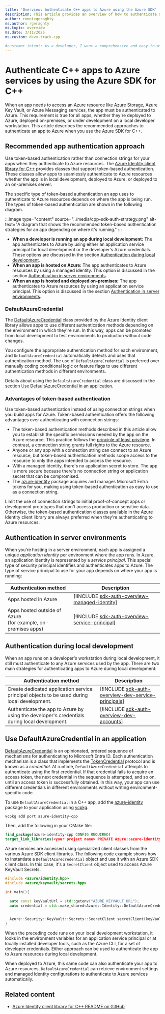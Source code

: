 ```yaml
---
title: 'Overview: Authenticate C++ apps to Azure using the Azure SDK'
description: This article provides an overview of how to authenticate applications to Azure services when you use the Azure SDK for C++ in both server environments and in local development.
author: ronniegeraghty
ms.author: rgeraghty
ms.topic: overview
ms.date: 3/11/2025
ms.custom: devx-track-cpp

#customer intent: As a developer, I want a comprehensive and easy-to-use SDK for Azure services so that I can efficiently integrate cloud capabilities into my C++ applications.
---
```


# Authenticate C++ apps to Azure services by using the Azure SDK for C++

When an app needs to access an Azure resource like Azure Storage, Azure Key Vault, or Azure Messaging services, the app must be authenticated to Azure. This requirement is true for all apps, whether they're deployed to Azure, deployed on-premises, or under development on a local developer workstation. This article describes the recommended approaches to authenticate an app to Azure when you use the Azure SDK for C++.

## Recommended app authentication approach

Use token-based authentication rather than connection strings for your apps when they authenticate to Azure resources. The [Azure Identity client library for C++](https://github.com/Azure/azure-sdk-for-cpp/tree/main/sdk/identity/azure-identity) provides classes that support token-based authentication. These classes allow apps to seamlessly authenticate to Azure resources whether the app is in local development, deployed to Azure, or deployed to an on-premises server.

The specific type of token-based authentication an app uses to authenticate to Azure resources depends on where the app is being run. The types of token-based authentication are shown in the following diagram.

:::image type="content" source="../media/cpp-sdk-auth-strategy.png" alt-text="A diagram that shows the recommended token-based authentication strategies for an app depending on where it's running." :::

- **When a developer is running an app during local development:** The app authenticates to Azure by using either an application service principal for local development or the developer's Azure credentials. These options are discussed in the section [Authentication during local development](#authentication-during-local-development).
- **When an app is hosted on Azure:** The app authenticates to Azure resources by using a managed identity. This option is discussed in the section [Authentication in server environments](#authentication-in-server-environments).
- **When an app is hosted and deployed on-premises:** The app authenticates to Azure resources by using an application service principal. This option is discussed in the section [Authentication in server environments](#authentication-in-server-environments).

### DefaultAzureCredential

The [DefaultAzureCredential](#use-defaultazurecredential-in-an-application) class provided by the Azure Identity client library allows apps to use different authentication methods depending on the environment in which they're run. In this way, apps can be promoted from local development to test environments to production without code changes.

You configure the appropriate authentication method for each environment, and `DefaultAzureCredential` automatically detects and uses that authentication method. The use of `DefaultAzureCredential` is preferred over manually coding conditional logic or feature flags to use different authentication methods in different environments.

Details about using the `DefaultAzureCredential` class are discussed in the section [Use DefaultAzureCredential in an application](#use-defaultazurecredential-in-an-application).

### Advantages of token-based authentication

Use token-based authentication instead of using connection strings when you build apps for Azure. Token-based authentication offers the following advantages over authenticating with connection strings:

- The token-based authentication methods described in this article allow you to establish the specific permissions needed by the app on the Azure resource. This practice follows the [principle of least privilege](https://en.wikipedia.org/wiki/Principle_of_least_privilege). In contrast, a connection string grants full rights to the Azure resource.
- Anyone or any app with a connection string can connect to an Azure resource, but token-based authentication methods scope access to the resource to only the apps intended to access the resource.
- With a managed identity, there's no application secret to store. The app is more secure because there's no connection string or application secret that can be compromised.
- The [azure-identity](https://github.com/Azure/azure-sdk-for-cpp/tree/main/sdk/identity/azure-identity) package acquires and manages Microsoft Entra tokens for you, making using token-based authentication as easy to use as a connection string.

Limit the use of connection strings to initial proof-of-concept apps or development prototypes that don't access production or sensitive data. Otherwise, the token-based authentication classes available in the Azure Identity client library are always preferred when they're authenticating to Azure resources.

## Authentication in server environments

When you're hosting in a server environment, each app is assigned a unique *application identity* per environment where the app runs. In Azure, an application identity is represented by a *service principal*. This special type of security principal identifies and authenticates apps to Azure. The type of service principal to use for your app depends on where your app is running:

| Authentication method | Description |
|-----------------------|-------------|
| Apps hosted in Azure  | [!INCLUDE [sdk-auth-overview-managed-identity](../includes/sdk-auth-overview-managed-identity.md)]            |
| Apps hosted outside of Azure<br>(for example, on-premises apps) | [!INCLUDE [sdk-auth-overview-service-principal](../includes/sdk-auth-overview-service-principal.md)] |

## Authentication during local development

When an app runs on a developer's workstation during local development, it still must authenticate to any Azure services used by the app. There are two main strategies for authenticating apps to Azure during local development:

| Authentication method | Description |
|-----------------------|-------------|
| Create dedicated application service principal objects to be used during local development. | [!INCLUDE [sdk-auth-overview-dev-service-principals](../includes/sdk-auth-overview-dev-service-principals.md)] |
| Authenticate the app to Azure by using the developer's credentials during local development. | [!INCLUDE [sdk-auth-overview-dev-accounts](../includes/sdk-auth-overview-dev-accounts.md)] |

## Use DefaultAzureCredential in an application

[DefaultAzureCredential](./credential-chains.md#defaultazurecredential-overview) is an opinionated, ordered sequence of mechanisms for authenticating to Microsoft Entra ID. Each authentication mechanism is a class that implements the [TokenCredential](https://azuresdkdocs.z19.web.core.windows.net/cpp/azure-core/latest/class_azure_1_1_core_1_1_credentials_1_1_token_credential.html) protocol and is known as a *credential*. At runtime, `DefaultAzureCredential` attempts to authenticate using the first credential. If that credential fails to acquire an access token, the next credential in the sequence is attempted, and so on, until an access token is successfully obtained. In this way, your app can use different credentials in different environments without writing environment-specific code.

To use `DefaultAzureCredential` in a C++ app, add the [azure-identity](https://github.com/Azure/azure-sdk-for-cpp/tree/main/sdk/identity/azure-identity) package to your application using [vcpkg](/vcpkg/).

```bash
vcpkg add port azure-identity-cpp
```

Then, add the following in your CMake file:

```cmake
find_package(azure-identity-cpp CONFIG REQUIRED)
target_link_libraries(<your project name> PRIVATE Azure::azure-identity)
```

Azure services are accessed using specialized client classes from the various Azure SDK client libraries. The following code example shows how to instantiate a `DefaultAzureCredential` object and use it with an Azure SDK client class. In this case, it's a `SecretClient` object used to access Azure KeyVault Secrets.

```cpp
#include <azure/identity.hpp>
#include <azure/keyvault/secrets.hpp>

int main(){
  
  auto const keyVaultUrl = std::getenv("AZURE_KEYVAULT_URL");
  auto credential = std::make_shared<Azure::Identity::DefaultAzureCredential>();

  
  Azure::Security::KeyVault::Secrets::SecretClient secretClient(keyVaultUrl, credential);
}
```

When the preceding code runs on your local development workstation, it looks in the environment variables for an application service principal or at locally installed developer tools, such as the Azure CLI, for a set of developer credentials. Either approach can be used to authenticate the app to Azure resources during local development.

When deployed to Azure, this same code can also authenticate your app to Azure resources. `DefaultAzureCredential` can retrieve environment settings and managed identity configurations to authenticate to Azure services automatically.

## Related content

- [Azure Identity client library for C++ README on GitHub](https://github.com/Azure/azure-sdk-for-cpp/blob/main/sdk/identity/azure-identity/README.md)